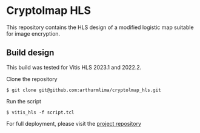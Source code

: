 # Cryptolmap HLS
This repository contains the HLS design of a modified logistic map suitable for image encryption. 

## Build design
This build was tested for Vitis HLS 2023.1 and 2022.2.

Clone the repository

	$ git clone git@github.com:arthurmlima/cryptolmap_hls.git

Run the script 
	
	$ vitis_hls -f script.tcl
    
For full deployment, please visit the [project repository](https://github.com/arthurmlima/cryptolmap.git)

